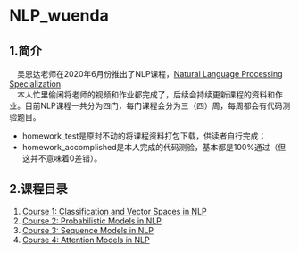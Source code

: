 # NLP_wuenda
## 1.简介
&emsp;吴恩达老师在2020年6月份推出了NLP课程，[Natural Language Processing Specialization](https://www.deeplearning.ai/natural-language-processing-specialization/  "吴恩达 NLP课程")  
&emsp;本人忙里偷闲将老师的视频和作业都完成了，后续会持续更新课程的资料和作业。目前NLP课程一共分为四门，每门课程会分为三（四）周，每周都会有代码测验题目。  
 + homework_test是原封不动的将课程资料打包下载，供读者自行完成；
 + homework_accomplished是本人完成的代码测验，基本都是100%通过（但这并不意味着0差错）。  
 
## 2.课程目录
1. [Course 1: Classification and Vector Spaces in NLP](https://www.coursera.org/learn/classification-vector-spaces-in-nlp "NLP中的分类和向量空间")
2. [Course 2: Probabilistic Models in NLP](https://www.coursera.org/learn/probabilistic-models-in-nlp "NLP中的概率模型")
3. [Course 3: Sequence Models in NLP](https://www.coursera.org/learn/sequence-models-in-nlp "NLP中的序列模型")
4. [Course 4: Attention Models in NLP](https://www.coursera.org/learn/attention-models-in-nlp "NLP中的注意力模型")

